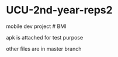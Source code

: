 # UCU-2nd-year-reps2

mobile dev project # BMI

apk is attached for test purpose

other files are in master branch
